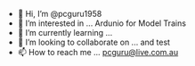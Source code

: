 - 👋 Hi, I’m @pcguru1958
- 👀 I’m interested in ... Ardunio for Model Trains 
- 🌱 I’m currently learning ...
- 💞️ I’m looking to collaborate on ... and test 
- 📫 How to reach me ... pcguru@live.com.au

<!---
pcguru1958/pcguru1958 is a ✨ special ✨ repository because its `README.md` (this file) appears on your GitHub profile.
You can click the Preview link to take a look at your changes.
--->
